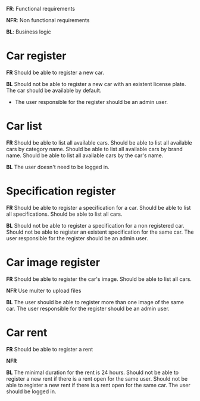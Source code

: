 **FR**: Functional requirements

**NFR**: Non functional requirements

**BL**: Business logic

# Car register

**FR**
Should be able to register a new car.

**BL**
Should not be able to register a new car with an existent license plate.
The car should be available by default.

- The user responsible for the register should be an admin user.

# Car list

**FR**
Should be able to list all available cars.
Should be able to list all available cars by category name.
Should be able to list all available cars by brand name.
Should be able to list all available cars by the car's name.

**BL**
The user doesn't need to be logged in.

# Specification register

**FR**
Should be able to register a specification for a car.
Should be able to list all specifications.
Should be able to list all cars.

**BL**
Should not be able to register a specification for a non registered car.
Should not be able to register an existent specification for the same car.
The user responsible for the register should be an admin user.

# Car image register

**FR**
Should be able to register the car's image.
Should be able to list all cars.

**NFR**
Use multer to upload files

**BL**
The user should be able to register more than one image of the same car.
The user responsible for the register should be an admin user.

# Car rent

**FR**
Should be able to register a rent

**NFR**

**BL**
The minimal duration for the rent is 24 hours.
Should not be able to register a new rent if there is a rent open for the same user.
Should not be able to register a new rent if there is a rent open for the same car.
The user should be logged in.
